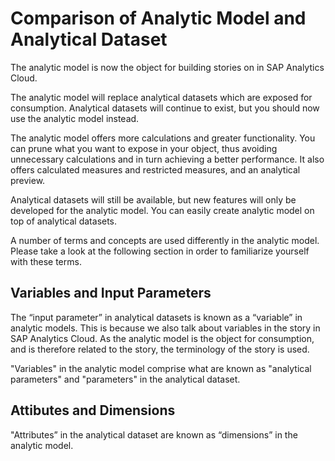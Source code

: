 <!-- loioa9950b0a7bc04fd1b9827800e67b26f1 -->

# Comparison of Analytic Model and Analytical Dataset

The analytic model is now the object for building stories on in SAP Analytics Cloud.

The analytic model will replace analytical datasets which are exposed for consumption. Analytical datasets will continue to exist, but you should now use the analytic model instead.

The analytic model offers more calculations and greater functionality. You can prune what you want to expose in your object, thus avoiding unnecessary calculations and in turn achieving a better performance. It also offers calculated measures and restricted measures, and an analytical preview.

Analytical datasets will still be available, but new features will only be developed for the analytic model. You can easily create analytic model on top of analytical datasets.

A number of terms and concepts are used differently in the analytic model. Please take a look at the following section in order to familiarize yourself with these terms.



<a name="loioa9950b0a7bc04fd1b9827800e67b26f1__section_ihs_1vx_bvb"/>

## Variables and Input Parameters

The “input parameter” in analytical datasets is known as a “variable” in analytic models. This is because we also talk about variables in the story in SAP Analytics Cloud. As the analytic model is the object for consumption, and is therefore related to the story, the terminology of the story is used.

"Variables" in the analytic model comprise what are known as "analytical parameters" and "parameters" in the analytical dataset.



<a name="loioa9950b0a7bc04fd1b9827800e67b26f1__section_sr2_whf_mvb"/>

## Attibutes and Dimensions

"Attributes” in the analytical dataset are known as “dimensions” in the analytic model.

